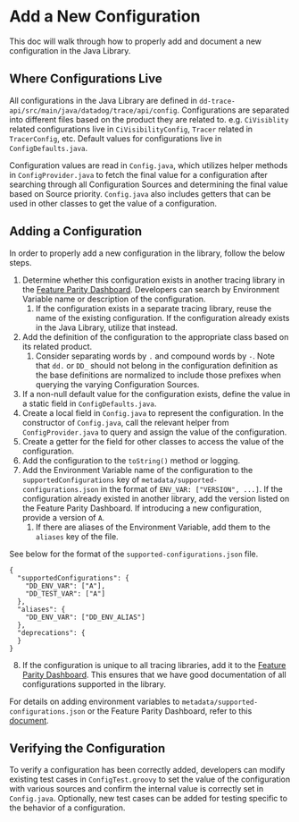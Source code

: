 # Add a New Configuration

This doc will walk through how to properly add and document a new configuration in the Java Library.

## Where Configurations Live

All configurations in the Java Library are defined in `dd-trace-api/src/main/java/datadog/trace/api/config`. 
Configurations are separated into different files based on the product they are related to. e.g. `CiVisiblity` related configurations live in `CiVisibilityConfig`, `Tracer` related in `TracerConfig`, etc. 
Default values for configurations live in `ConfigDefaults.java`.  

Configuration values are read in `Config.java`, which utilizes helper methods in `ConfigProvider.java` to fetch the final value for a configuration after searching through all Configuration Sources and determining the final value based on Source priority.
`Config.java` also includes getters that can be used in other classes to get the value of a configuration.

## Adding a Configuration

In order to properly add a new configuration in the library, follow the below steps.
1. Determine whether this configuration exists in another tracing library in the [Feature Parity Dashboard](https://feature-parity.us1.prod.dog/#/configurations?viewType=configurations). Developers can search by Environment Variable name or description of the configuration.
   1. If the configuration exists in a separate tracing library, reuse the name of the existing configuration. If the configuration already exists in the Java Library, utilize that instead.
2. Add the definition of the configuration to the appropriate class based on its related product.
   1. Consider separating words by `.` and compound words by `-`. Note that `dd.` or `DD_` should not belong in the configuration definition as the base definitions are normalized to include those prefixes when querying the varying Configuration Sources.
3. If a non-null default value for the configuration exists, define the value in a static field in `ConfigDefaults.java`.
4. Create a local field in `Config.java` to represent the configuration. In the constructor of `Config.java`, call the relevant helper from `ConfigProvider.java` to query and assign the value of the configuration.
5. Create a getter for the field for other classes to access the value of the configuration.
6. Add the configuration to the `toString()` method or logging.
7. Add the Environment Variable name of the configuration to the `supportedConfigurations` key of `metadata/supported-configurations.json` in the format of `ENV_VAR: ["VERSION", ...]`. If the configuration already existed in another library, add the version listed on the Feature Parity Dashboard. If introducing a new configuration, provide a version of `A`.
   1. If there are aliases of the Environment Variable, add them to the `aliases` key of the file. 

See below for the format of the `supported-configurations.json` file.
```
{
  "supportedConfigurations": {
    "DD_ENV_VAR": ["A"],
    "DD_TEST_VAR": ["A"]
  },
  "aliases": {
    "DD_ENV_VAR": ["DD_ENV_ALIAS"]
  },
  "deprecations": {
  }
}
```
8. If the configuration is unique to all tracing libraries, add it to the [Feature Parity Dashboard](https://feature-parity.us1.prod.dog/#/configurations?viewType=configurations). This ensures that we have good documentation of all configurations supported in the library.

For details on adding environment variables to `metadata/supported-configurations.json` or the Feature Parity Dashboard, refer to this [document](https://datadoghq.atlassian.net/wiki/spaces/APMINT/pages/5372248222/APM+-+Centralized+Configuration+Config+inversion#dd-trace-java).

## Verifying the Configuration

To verify a configuration has been correctly added, developers can modify existing test cases in `ConfigTest.groovy` to set the value of the configuration with various sources and confirm the internal value is correctly set in `Config.java`.
Optionally, new test cases can be added for testing specific to the behavior of a configuration.
